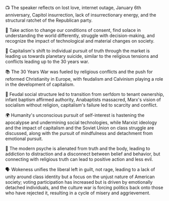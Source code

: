 📺 The speaker reflects on lost love, internet outage, January 6th anniversary, Capitol insurrection, lack of insurrectionary energy, and the structural ratchet of the Republican party.

🔑 Take action to change our conditions of consent, find solace in understanding the world differently, struggle with decision-making, and recognize the impact of technological and material changes on society.

📝 Capitalism's shift to individual pursuit of truth through the market is leading us towards planetary suicide, similar to the religious tensions and conflicts leading up to the 30 years war.

📚 The 30 Years War was fueled by religious conflicts and the push for reformed Christianity in Europe, with feudalism and Calvinism playing a role in the development of capitalism.

📝 Feudal social structure led to transition from serfdom to tenant ownership, infant baptism affirmed authority, Anabaptists massacred, Marx's vision of socialism without religion, capitalism's failure led to scarcity and conflict.

🌍 Humanity's unconscious pursuit of self-interest is hastening the apocalypse and undermining social technologies, while Marxist ideology and the impact of capitalism and the Soviet Union on class struggle are discussed, along with the pursuit of mindfulness and detachment from emotional pursuit.

🧠 The modern psyche is alienated from truth and the body, leading to addiction to distraction and a disconnect between belief and behavior, but connecting with religious truth can lead to positive action and less evil.

🗣️ Wokeness unifies the liberal left in guilt, not rage, leading to a lack of unity around class identity but a focus on the unjust nature of American society; voting participation has increased but is driven by emotionally detached individuals, and the culture war is forcing politics back onto those who have rejected it, resulting in a cycle of misery and aggrievement.

